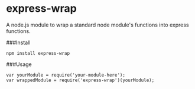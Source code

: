 express-wrap
============

A node.js module to wrap a standard node module's functions into express functions.

###Install

```
npm install express-wrap
```

###Usage

```
var yourModule = require('your-module-here');
var wrappedModule = require('express-wrap')(yourModule);
```